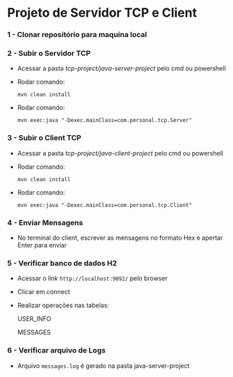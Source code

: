 # Projeto de Servidor TCP e Client 

### 1 - Clonar repositório para maquina local

### 2 - Subir o Servidor TCP

+ Acessar a pasta *tcp-project/java-server-project* pelo cmd ou powershell
+ Rodar comando:
  
  `mvn clean install`
+ Rodar comando:
  
  `mvn exec:java "-Dexec.mainClass=com.personal.tcp.Server"`

### 3 - Subir o Client TCP

+ Acessar a pasta *tcp-project/java-client-project* pelo cmd ou powershell
+ Rodar comando:

  `mvn clean install`
+ Rodar comando:

  `mvn exec:java "-Dexec.mainClass=com.personal.tcp.Client"`

### 4 - Enviar Mensagens
+ No terminal do client, escrever as mensagens no formato Hex e apertar Enter para enviar

### 5 - Verificar banco de dados H2
+ Acessar o link `http://localhost:9092/` pelo browser
+ Clicar em connect
+ Realizar operações nas tabelas:

  USER_INFO
  
  MESSAGES

### 6 - Verificar arquivo de Logs
+ Arquivo `messages.log` é gerado na pasta java-server-project
